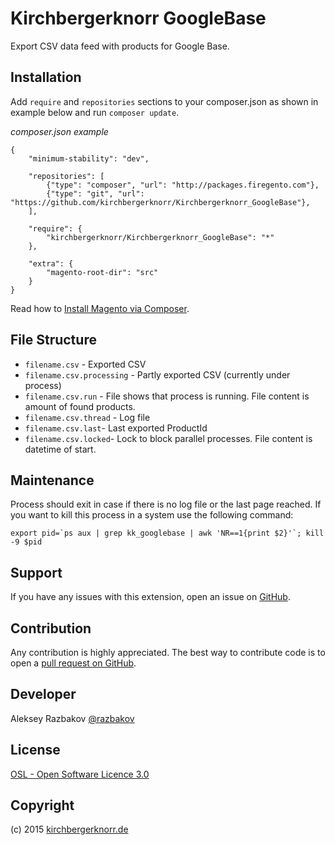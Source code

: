 # Kirchbergerknorr GoogleBase

Export CSV data feed with products for Google Base.

## Installation

Add `require` and `repositories` sections to your composer.json as shown in example below and run `composer update`.

*composer.json example*

```
{
    "minimum-stability": "dev",
        
    "repositories": [
        {"type": "composer", "url": "http://packages.firegento.com"},
        {"type": "git", "url": "https://github.com/kirchbergerknorr/Kirchbergerknorr_GoogleBase"},
    ],
    
    "require": {
        "kirchbergerknorr/Kirchbergerknorr_GoogleBase": "*"
    },
    
    "extra": {
        "magento-root-dir": "src"
    }
}
```

Read how to [Install Magento via Composer](https://medium.com/magento-development/magento-and-composer-44af0883abd9).

## File Structure

 * `filename.csv` - Exported CSV
 * `filename.csv.processing` - Partly exported CSV (currently under process)
 * `filename.csv.run` - File shows that process is running. File content is amount of found products.
 * `filename.csv.thread` - Log file
 * `filename.csv.last`- Last exported ProductId
 * `filename.csv.locked`- Lock to block parallel processes. File content is datetime of start.

## Maintenance

Process should exit in case if there is no log file or the last page reached.
If you want to kill this process in a system use the following command:

    export pid=`ps aux | grep kk_googlebase | awk 'NR==1{print $2}'`; kill -9 $pid

## Support

If you have any issues with this extension, 
open an issue on [GitHub](https://github.com/kirchbergerknorr/Kirchbergerknorr_GoogleBase/issues/new).


## Contribution

Any contribution is highly appreciated. The best way to contribute code is 
to open a [pull request on GitHub](https://help.github.com/articles/using-pull-requests).

## Developer

Aleksey Razbakov
[@razbakov](https://twitter.com/razbakov)

License
-------
[OSL - Open Software Licence 3.0](http://opensource.org/licenses/osl-3.0.php)

Copyright
---------
(c) 2015 [kirchbergerknorr.de](https://kirchbergerknorr.de)
